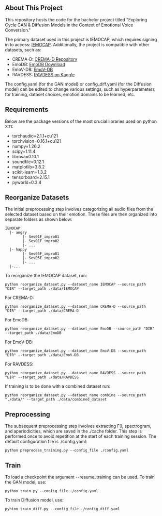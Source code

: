 ## About This Project
This repository hosts the code for the bachelor project titled "Exploring Cycle GAN & Diffusion Models in the Context of Emotional Voice Conversion."

The primary dataset used in this project is IEMOCAP, which requires signing in to access: [IEMOCAP](https://sail.usc.edu/iemocap/). Additionally, the project is compatible with other datasets, such as:
- CREMA-D: [CREMA-D Repository](https://github.com/CheyneyComputerScience/CREMA-D)
- EmoDB: [EmoDB Download](http://www.emodb.bilderbar.info/download/)
- EmoV-DB: [EmoV-DB](https://www.openslr.org/115/)
- RAVDESS: [RAVDESS on Kaggle](https://www.kaggle.com/uwrfkaggler/ravdess-emotional-speech-audio)


The config.yaml (for the GAN model) or config_diff.yaml (for the Diffusion model) can be edited to change various settings, such as hyperparameters for training, dataset choices, emotion domains to be learned, etc.

## Requirements
Below are the package versions of the most crucial libraries used on python 3.11:


- torchaudio=2.1.1+cu121 
- torchvision=0.16.1+cu121 
- numpy=1.26.2 
- scipy=1.11.4 
- librosa=0.10.1
- soundfile=0.12.1 
- matplotlib=3.8.2 
- scikit-learn=1.3.2 
- tensorboard=2.15.1 
- pyworld=0.3.4


## Reorganize Datasets 
The initial preprocessing step involves categorizing all audio files from the selected dataset based on their emotion. These files are then organized into separate folders as shown below:
```
IEMOCAP
  |- angry  
        |- Ses01F_impro01  
        |- Ses01F_impro02  
        |- ...  
  |- happy
        |- Ses05F_impro01
        |- Ses05F_impro02
        |- ...
  |-...
```

To reorganize the IEMOCAP dataset, run: 
```
python reorganize_dataset.py --dataset_name IEMOCAP --source_path "DIR" --target_path ./data/IEMOCAP
```
For CREMA-D:
```
python reorganize_dataset.py --dataset_name CREMA-D --source_path "DIR" --target_path ./data/CREMA-D
```
For EmoDB:
```
python reorganize_dataset.py --dataset_name EmoDB --source_path "DIR" --target_path ./data/EmoDB
```
For EmoV-DB:
```
python reorganize_dataset.py --dataset_name EmoV-DB --source_path "DIR" --target_path ./data/EmoV-DB
```
For RAVDESS:
```
python reorganize_dataset.py --dataset_name RAVDESS --source_path "DIR" --target_path ./data/RAVDESS
```
If training is to be done with a combined dataset run:
```
python reorganize_dataset.py --dataset_name combine --source_path "./data/" --target_path ./data/combined_dataset
```
## Preprocessing 


The subsequent preprocessing step involves extracting F0, spectrogram, and aperiodicities, which are saved in the ./cache folder. This step is performed once to avoid repetition at the start of each training session. The default configuration file is ./config.yaml:
```
python preprocess_training.py --config_file ./config.yaml
```

## Train
To load a checkpoint the argument --resume_training can be used. To train the GAN model, use:
```
python train.py --config_file ./config.yaml
```
To train Diffusion model, use:
```
pyhton train_diff.py --config_file ./config_diff.yaml
```











